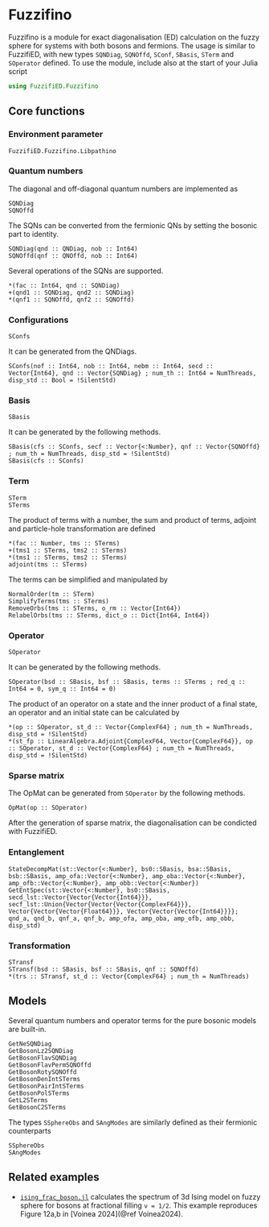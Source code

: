 # Fuzzifino

Fuzzifino is a module for exact diagonalisation (ED) calculation on the fuzzy sphere for systems with both bosons and fermions. The usage is similar to FuzzifiED, with new types `SQNDiag`, `SQNOffd`, `SConf`, `SBasis`, `STerm` and `SOperator` defined. To use the module, include also at the start of your Julia script
```julia
using FuzzifiED.Fuzzifino
```

## Core functions

### Environment parameter

```@docs
FuzzifiED.Fuzzifino.Libpathino
```

### Quantum numbers

The diagonal and off-diagonal quantum numbers are implemented as
```@docs
SQNDiag
SQNOffd
```
The SQNs can be converted from the fermionic QNs by setting the bosonic part to identity. 
```@docs
SQNDiag(qnd :: QNDiag, nob :: Int64)
SQNOffd(qnf :: QNOffd, nob :: Int64)
```
Several operations of the SQNs are supported.
```@docs
*(fac :: Int64, qnd :: SQNDiag)
+(qnd1 :: SQNDiag, qnd2 :: SQNDiag)
*(qnf1 :: SQNOffd, qnf2 :: SQNOffd)
```

### Configurations
```@docs
SConfs
```
It can be generated from the QNDiags.
```@docs
SConfs(nof :: Int64, nob :: Int64, nebm :: Int64, secd :: Vector{Int64}, qnd :: Vector{SQNDiag} ; num_th :: Int64 = NumThreads, disp_std :: Bool = !SilentStd)
```

### Basis
```@docs
SBasis
```
It can be generated by the following methods.
```@docs
SBasis(cfs :: SConfs, secf :: Vector{<:Number}, qnf :: Vector{SQNOffd} ; num_th = NumThreads, disp_std = !SilentStd)
SBasis(cfs :: SConfs)
```

### Term

```@docs
STerm
STerms
```
The product of terms with a number, the sum and product of terms, adjoint and particle-hole transformation are defined
```@docs
*(fac :: Number, tms :: STerms)
+(tms1 :: STerms, tms2 :: STerms)
*(tms1 :: STerms, tms2 :: STerms)
adjoint(tms :: STerms)
```
The terms can be simplified and manipulated by 
```@docs
NormalOrder(tm :: STerm)
SimplifyTerms(tms :: STerms)
RemoveOrbs(tms :: STerms, o_rm :: Vector{Int64})
RelabelOrbs(tms :: STerms, dict_o :: Dict{Int64, Int64})
```

### Operator

```@docs
SOperator
```
It can be generated by the following methods.
```@docs
SOperator(bsd :: SBasis, bsf :: SBasis, terms :: STerms ; red_q :: Int64 = 0, sym_q :: Int64 = 0)
```
The product of an operator on a state and the inner product of a final state, an operator and an initial state can be calculated by
```@docs
*(op :: SOperator, st_d :: Vector{ComplexF64} ; num_th = NumThreads, disp_std = !SilentStd)
*(st_fp :: LinearAlgebra.Adjoint{ComplexF64, Vector{ComplexF64}}, op :: SOperator, st_d :: Vector{ComplexF64} ; num_th = NumThreads, disp_std = !SilentStd)
```

### Sparse matrix

The OpMat can be generated from `SOperator` by the following methods.
```@docs
OpMat(op :: SOperator)
```
After the generation of sparse matrix, the diagonalisation can be condicted with FuzzifiED. 

### Entanglement

```@docs
StateDecompMat(st::Vector{<:Number}, bs0::SBasis, bsa::SBasis, bsb::SBasis, amp_ofa::Vector{<:Number}, amp_oba::Vector{<:Number}, amp_ofb::Vector{<:Number}, amp_obb::Vector{<:Number})
GetEntSpec(st::Vector{<:Number}, bs0::SBasis, secd_lst::Vector{Vector{Vector{Int64}}}, secf_lst::Union{Vector{Vector{Vector{ComplexF64}}}, Vector{Vector{Vector{Float64}}}, Vector{Vector{Vector{Int64}}}}; qnd_a, qnd_b, qnf_a, qnf_b, amp_ofa, amp_oba, amp_ofb, amp_obb, disp_std)
```

### Transformation

```@docs
STransf
STransf(bsd :: SBasis, bsf :: SBasis, qnf :: SQNOffd)
*(trs :: STransf, st_d :: Vector{ComplexF64} ; num_th = NumThreads)
```

## Models

Several quantum numbers and operator terms for the pure bosonic models are built-in.

```@docs
GetNeSQNDiag
GetBosonLz2SQNDiag
GetBosonFlavSQNDiag
GetBosonFlavPermSQNOffd
GetBosonRotySQNOffd
GetBosonDenIntSTerms
GetBosonPairIntSTerms
GetBosonPolSTerms
GetL2STerms
GetBosonC2STerms
```
The types `SSphereObs` and `SAngModes` are similarly defined as their fermionic counterparts
```@docs
SSphereObs
SAngModes
```

## Related examples

* [`ising_frac_boson.jl`](https://github.com/FuzzifiED/FuzzifiED.jl/blob/main/examples/ising_frac_boson.jl) calculates the spectrum of 3d Ising model on fuzzy sphere for bosons at fractional filling ``ν = 1/2``. This example reproduces Figure 12a,b in [Voinea 2024](@ref Voinea2024).